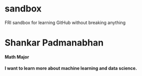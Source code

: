 # sandbox
FRI sandbox for learning GitHub without breaking anything
# Shankar Padmanabhan
#### Math Major
#### I want to learn more about machine learning and data science.
